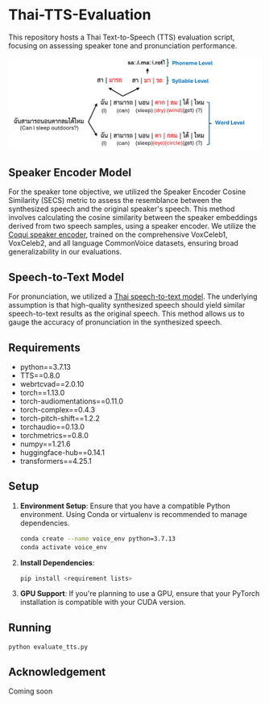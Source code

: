 # Thai-TTS-Evaluation
This repository hosts a Thai Text-to-Speech (TTS) evaluation script, focusing on assessing speaker tone and pronunciation performance.

![boundary_problem.png](boundary_problem.png)

## Speaker Encoder Model
For the speaker tone objective, we utilized the Speaker Encoder Cosine Similarity (SECS) metric to assess the resemblance between the synthesized speech and the original speaker's speech. This method involves calculating the cosine similarity between the speaker embeddings derived from two speech samples, using a speaker encoder. We utilize the [Coqui speaker encoder](https://github.com/coqui-ai/TTS/releases/tag/speaker\_encoder\_model), trained on the comprehensive VoxCeleb1, VoxCeleb2, and all language CommonVoice datasets, ensuring broad generalizability in our evaluations.

## Speech-to-Text Model
For pronunciation, we utilized a [Thai speech-to-text model](https://huggingface.co/biodatlab/whisper-th-medium-combined). The underlying assumption is that high-quality synthesized speech should yield similar speech-to-text results as the original speech. This method allows us to gauge the accuracy of pronunciation in the synthesized speech.

## Requirements
- python==3.7.13
- TTS==0.8.0
- webrtcvad==2.0.10
- torch==1.13.0
- torch-audiomentations==0.11.0
- torch-complex==0.4.3
- torch-pitch-shift==1.2.2
- torchaudio==0.13.0
- torchmetrics==0.8.0
- numpy==1.21.6
- huggingface-hub==0.14.1
- transformers==4.25.1

## Setup

1. **Environment Setup**: Ensure that you have a compatible Python environment. Using Conda or virtualenv is recommended to manage dependencies.
   
   ```bash
   conda create --name voice_env python=3.7.13
   conda activate voice_env
   ```

2. **Install Dependencies**:
   
   ```bash
   pip install <requirement lists>
   ```

3. **GPU Support**: If you're planning to use a GPU, ensure that your PyTorch installation is compatible with your CUDA version.


## Running
```
python evaluate_tts.py
```

## Acknowledgement
Coming soon
